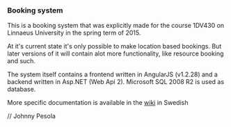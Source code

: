 ### Booking system

This is a booking system that was explicitly made for the course 1DV430 on Linnaeus University in the spring term of 2015.  
   
At it's current state it's only possible to make location based bookings. But later versions of it will 
contain alot more functionality, like resource booking and such.    
   
The system itself contains a frontend written in AngularJS (v1.2.28) and a backend written in Asp.NET (Web Api 2). Microsoft SQL 2008 R2 is used as database.
   
More specific documentation is available in the [wiki](https://github.com/johnnypesola/BookingSystem1.0/wiki/) in Swedish
   
// Johnny Pesola
